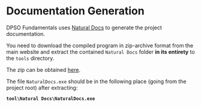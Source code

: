 # Documentation Generation

DPSO Fundamentals uses [Natural Docs](https://www.naturaldocs.org/) to generate
the project documentation.

You need to download the compiled program in zip-archive format from the main
website and extract the contained `Natural Docs` folder **in its entirety** to the `tools` directory.

The zip can be obtained [here](https://www.naturaldocs.org/download/natural_docs/2.0.2/Natural_Docs_2.0.2.zip).

The file `NaturalDocs.exe` should be in the following place (going from the project root) after extracting:

**`tool\Natural Docs\NaturalDocs.exe`**
